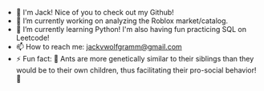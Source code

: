 - 🍻 I'm Jack! Nice of you to check out my Github!
- 🔭 I’m currently working on analyzing the Roblox market/catalog.
- 🌱 I’m currently learning Python! I'm also having fun practicing SQL on Leetcode!
- 📫 How to reach me: jackvwolfgramm@gmail.com
- ⚡ Fun fact: 🐜 Ants are more genetically similar to their siblings than they would be to their own children, thus facilitating their pro-social behavior! 🐜
